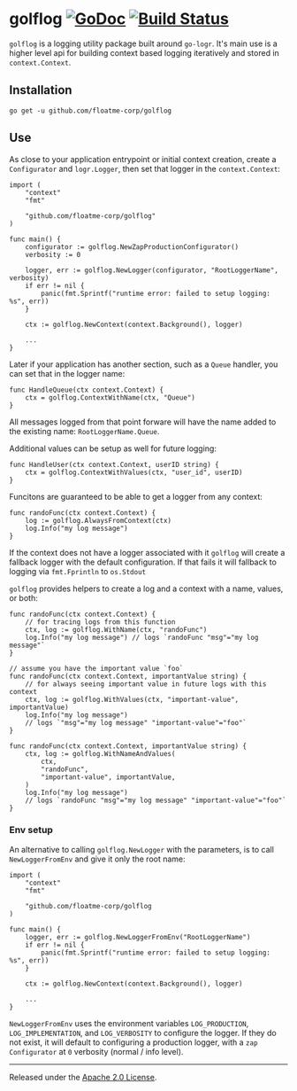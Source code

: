 # golflog [![GoDoc][doc-img]][doc] [![Build Status][ci-img]][ci]

`golflog` is a logging utility package built around `go-logr`. It's main use
is a higher level api for building context based logging iteratively and
stored in `context.Context`.

## Installation

	go get -u github.com/floatme-corp/golflog

## Use

As close to your application entrypoint or initial context creation, create
a `Configurator` and `logr.Logger`, then set that logger in the
`context.Context`:
```golang
import (
    "context"
    "fmt"

    "github.com/floatme-corp/golflog"
)

func main() {
    configurator := golflog.NewZapProductionConfigurator()
    verbosity := 0

    logger, err := golflog.NewLogger(configurator, "RootLoggerName", verbosity)
    if err != nil {
        panic(fmt.Sprintf("runtime error: failed to setup logging: %s", err))
    }

    ctx := golflog.NewContext(context.Background(), logger)

    ...
}
```
Later if your application has another section, such as a `Queue` handler, you
can set that in the logger name:
```golang
func HandleQueue(ctx context.Context) {
    ctx = golflog.ContextWithName(ctx, "Queue")
}
```
All messages logged from that point forware will have the name added to the
existing name: `RootLoggerName.Queue`.

Additional values can be setup as well for future logging:
```golang
func HandleUser(ctx context.Context, userID string) {
    ctx = golflog.ContextWithValues(ctx, "user_id", userID)
}
```
Funcitons are guaranteed to be able to get a logger from any context:
```golang
func randoFunc(ctx context.Context) {
    log := golflog.AlwaysFromContext(ctx)
    log.Info("my log message")
}
```
If the context does not have a logger associated with it `golflog` will
create a fallback logger with the default configuration. If that fails
it will fallback to logging via `fmt.Fprintln` to `os.Stdout`

`golflog` provides helpers to create a log and a context with a name, values, 
or both:
```golang
func randoFunc(ctx context.Context) {
    // for tracing logs from this function
    ctx, log := golflog.WithName(ctx, "randoFunc")
    log.Info("my log message") // logs `randoFunc "msg"="my log message"`
}

// assume you have the important value `foo`
func randoFunc(ctx context.Context, importantValue string) {
    // for always seeing important value in future logs with this context
    ctx, log := golflog.WithValues(ctx, "important-value", importantValue)
    log.Info("my log message") 
    // logs `"msg"="my log message" "important-value"="foo"`
}

func randoFunc(ctx context.Context, importantValue string) {
    ctx, log := golflog.WithNameAndValues(
        ctx, 
        "randoFunc", 
        "important-value", importantValue,
    )
    log.Info("my log message")
    // logs `randoFunc "msg"="my log message" "important-value"="foo"`
}
```

### Env setup

An alternative to calling `golflog.NewLogger` with the parameters, is to call
`NewLoggerFromEnv` and give it only the root name:
```golang
import (
    "context"
    "fmt"

    "github.com/floatme-corp/golflog
)

func main() {
    logger, err := golflog.NewLoggerFromEnv("RootLoggerName")
    if err != nil {
        panic(fmt.Sprintf("runtime error: failed to setup logging: %s", err))
    }

    ctx := golflog.NewContext(context.Background(), logger)

    ...
}
```
`NewLoggerFromEnv` uses the environment variables `LOG_PRODUCTION`,
`LOG_IMPLEMENTATION`, and `LOG_VERBOSITY` to configure the logger. If they
do not exist, it will default to configuring a production logger, with
a `zap` `Configurator` at `0` verbosity (normal / info level).

-------------------------------------------------------------------------------

Released under the [Apache 2.0 License].

[Apache 2.0 License]: LICENSE
[doc-img]: https://pkg.go.dev/badge/github.com/floatme-corp/golflog
[doc]: https://pkg.go.dev/github.com/floatme-corp/golflog
[ci-img]: https://github.com/floatme-corp/golflog/actions/workflows/test.yaml/badge.svg
[ci]: https://github.com/floatme-corp/golflog/actions/workflows/test.yaml
